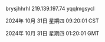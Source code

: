 brysjhhrhl 219.139.197.74 yqqlmgsycl

2024年 10月 31日 星期四 09:20:01 CST

2024年 10月 31日 星期四 01:20:01 GMT
